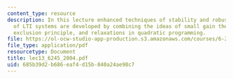 ```yaml
---
content_type: resource
description: In this lecture enhanced techniques of stability and robustness analysis
  of LTI systems are developed by combining the ideas of small gain theorem, zero
  exclusion principle, and relaxations in quadratic programming.
file: https://ol-ocw-studio-app-production.s3.amazonaws.com/courses/6-245-multivariable-control-systems-spring-2004/685b39d2b686eaf4d15b840a24ae98c7_lec13_6245_2004.pdf
file_type: application/pdf
resourcetype: Document
title: lec13_6245_2004.pdf
uid: 685b39d2-b686-eaf4-d15b-840a24ae98c7
---
```

